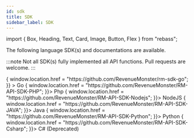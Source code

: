 ```yaml
---
id: sdk
title: SDK
sidebar_label: SDK
---
```


import { Box, Heading, Text, Card, Image, Button, Flex } from "rebass";

The following language SDK(s) and documentations are available.

:::note
Not all SDK(s) fully implemented all API functions. Pull requests are welcome.
:::

<Flex marginTop="20px">
  <Box
    width={1 / 3}
    marginRight="20px"
    px={3}
    sx={{
      cursor:"pointer",
      p: 1,
      borderRadius: 2,
      border: "0.5px solid",
      borderColor: "#e3e8ee",
      transition: "0.3s",
      ":hover": {
        boxShadow: "0 8px 16px 0 rgba(0,0,0,0.2)", 
      },
    }}
      onClick={() => {
      window.location.href = "https://github.com/RevenueMonster/rm-sdk-go";
    }}
    >
    <Text p={1} color="background" bg="primary" textAlign="center" fontWeight="700" >
     Go
    </Text>
  </Box>
  <Box
    width={1 / 3}
    marginRight="20px"
    px={3}
    sx={{
      cursor:"pointer",
      p: 1,
      borderRadius: 2,
      border: "0.5px solid",
      borderColor: "#e3e8ee",
      transition: "0.3s",
      ":hover": {
        boxShadow: "0 8px 16px 0 rgba(0,0,0,0.2)", 
      },
    }}
   onClick={() => {
    window.location.href = "https://github.com/RevenueMonster/RM-API-SDK-PHP";
    }}>
    <Text p={1} color="background" bg="primary" textAlign="center" fontWeight="700" >
     Php
    </Text>
  </Box>
  <Box
    width={1 / 3}
    marginRight="20px"
    px={3}
    sx={{
      cursor:"pointer",
      p: 1,
      borderRadius: 2,
      border: "0.5px solid",
      borderColor: "#e3e8ee",
      transition: "0.3s",
      ":hover": {
        boxShadow: "0 8px 16px 0 rgba(0,0,0,0.2)", 
      },
    }}
    onClick={() => {
    window.location.href = "https://github.com/RevenueMonster/RM-API-SDK-Nodejs";
    }}>
    <Text p={1} color="background" bg="primary" textAlign="center" fontWeight="700" >
     NodeJS
    </Text>
  </Box>
</Flex>
<Flex marginTop="20px">
  <Box
    width={1 / 3}
    marginRight="20px"
    px={3}
    sx={{
      cursor:"pointer",
      p: 1,
      borderRadius: 2,
      border: "0.5px solid",
      borderColor: "#e3e8ee",
      transition: "0.3s",
      ":hover": {
        boxShadow: "0 8px 16px 0 rgba(0,0,0,0.2)", 
      },
    }}
    onClick={() => {
    window.location.href = "https://github.com/RevenueMonster/RM-API-SDK-JAVA";
    }}>
    <Text p={1} color="background" bg="primary" textAlign="center" fontWeight="700" >
    Java
    </Text>
  </Box>
  <Box
    width={1 / 3}
    marginRight="20px"
    px={3}
    sx={{
      cursor:"pointer",
      p: 1,
      borderRadius: 2,
      border: "0.5px solid",
      borderColor: "#e3e8ee",
      transition: "0.3s",
      ":hover": {
        boxShadow: "0 8px 16px 0 rgba(0,0,0,0.2)", 
      },
    }}
    onClick={() => {
    window.location.href = "https://github.com/RevenueMonster/RM-API-SDK-Python";
    }}>
    <Text p={1} color="background" bg="primary" textAlign="center" fontWeight="700" >
     Python
    </Text>
  </Box>
  <Box
    width={1 / 3}
    marginRight="20px"
    px={3}
    sx={{
      cursor:"pointer",
      p: 1,
      borderRadius: 2,
      border: "0.5px solid",
      borderColor: "#e3e8ee",
      transition: "0.3s",
      ":hover": {
        boxShadow: "0 8px 16px 0 rgba(0,0,0,0.2)", 
      },
    }}
    onClick={() => {
    window.location.href = "https://github.com/RevenueMonster/RM-API-SDK-Csharp";
    }}>
    <Text p={1} color="background" bg="primary" textAlign="center" fontWeight="700" >
    C# (Deprecated)
    </Text>
  </Box>
</Flex>
